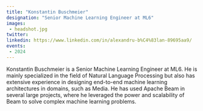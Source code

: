 ```yaml
---
title: "Konstantin Buschmeier"
designation: "Senior Machine Learning Engineer at ML6"
images:
 - headshot.jpg
twitter: 
linkedin: https://www.linkedin.com/in/alexandru-b%C4%83lan-89695aa9/
events:
 - 2024
---
```


Konstantin Buschmeier is a Senior Machine Learning Engineer at ML6. He is mainly specialized in the field of Natural Language Processing but also has extensive experience in designing end-to-end machine learning architectures in domains, such as Media. He has used Apache Beam in several large projects, where he leveraged the power and scalability of Beam to solve complex machine learning problems.